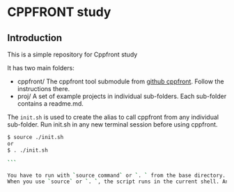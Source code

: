 # CPPFRONT study


## Introduction

This is a simple repository for Cppfront study

It has two main folders:
 - cppfront/ The cppfront tool submodule from [github cppfront](https://github.com/hsutter/cppfront). Follow the instructions there.
 - proj/ A set of example projects in individual sub-folders. Each sub-folder contains a readme.md.

The `init.sh` is used to create the alias to call cppfront from any individual sub-folder. Run init.sh in any new terminal session before using cppfront.

````bash
$ source ./init.sh
or
$ . ./init.sh

```

You have to run with `source command` or `. ` from the base directory. When you execute a script in the normal way (without `source`), a new subshell (child shell) is forked, and the script runs in that subshell. Any variable set or modified in the script will not affect the calling (parent) shell.
When you use `source` or `. `, the script runs in the current shell. Any changes to variables or environment will persist even after the script completes.
